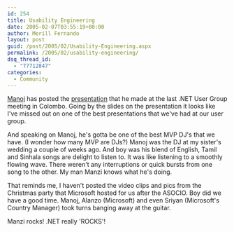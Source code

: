 ```yaml
---
id: 254
title: Usability Engineering
date: 2005-02-07T03:55:19+00:00
author: Merill Fernando
layout: post
guid: /post/2005/02/Usability-Engineering.aspx
permalink: /2005/02/usability-engineering/
dsq_thread_id:
  - "77712847"
categories:
  - Community
---
```

<P><A href="http://manzi.weblogs.us">Manoj</A> has posted the <A href="http://manzi.weblogs.us/archives/024634.html">presentation</A> that he made at the last .NET User Group meeting in Colombo. Going by the slides on the presentation it looks like I've missed out on one of the best presentations that we've had at our user group.</P>
<P>And speaking on Manoj, he's gotta be one of the best MVP DJ's that we have. (I wonder how many MVP are DJs?) Manoj was the DJ at my sister's wedding a couple of weeks ago. And boy was his blend of English, Tamil and Sinhala songs are delight to listen to. It was like listening to a smoothly flowing wave. There weren't any interruptions or quick bursts from one song to the other. My man Manzi knows what he's doing.</P>
<P>That reminds me, I haven't posted the video clips and pics from the Christmas party that Microsoft hosted for us after the ASOCIO. Boy did we have a good time. Manoj, Alanzo (Microsoft) and even Sriyan (Microsoft's Country Manager) took turns banging away at the guitar. </P>
<P>Manzi rocks! .NET really 'ROCKS'!</P>